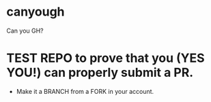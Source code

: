 # canyough
Can you GH?

# TEST REPO to prove that you (YES YOU!) can properly submit a PR.

* Make it a BRANCH from a FORK in your account.
